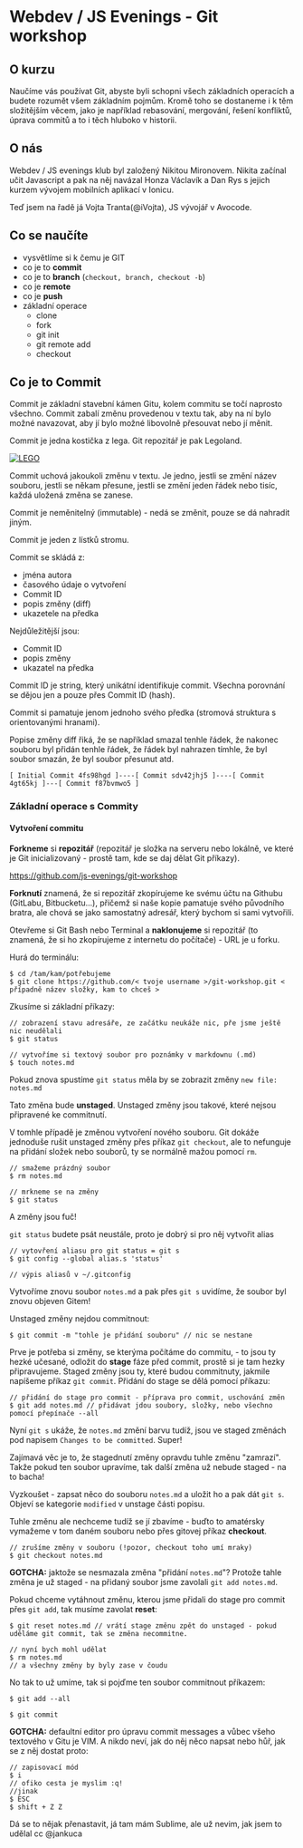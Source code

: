 # Webdev / JS Evenings - Git workshop

## O kurzu
Naučíme vás používat Git, abyste byli schopni všech základních operacích a budete rozumět všem základním pojmům.
Kromě toho se dostaneme i k těm složitějším věcem, jako je například rebasování, mergování, řešení konfliktů, úprava commitů
a to i těch hluboko v historii.

## O nás
Webdev / JS evenings klub byl založený Nikitou Mironovem. Nikita začínal učit Javascript a pak na něj navázal Honza Václavík a Dan Rys s jejich
kurzem vývojem mobilních aplikací v Ionicu.

Teď jsem na řadě já Vojta Tranta(@iVojta), JS vývojář v Avocode.

## Co se naučíte
- vysvětlíme si k čemu je GIT
- co je to **commit**
- co je to **branch** (`checkout, branch, checkout -b`)
- co je **remote**
- co je **push**
- základní operace
  - clone
  - fork
  - git init
  - git remote add
  - checkout



## Co je to Commit
Commit je základní stavební kámen Gitu, kolem commitu se točí naprosto všechno. Commit zabalí změnu provedenou v textu tak, aby na ní bylo možné navazovat, aby jí bylo možné libovolně přesouvat nebo jí měnit.

Commit je jedna kostička z lega. Git repozitář je pak Legoland.

[![LEGO](http://www.kmart.com.au/wcsstore/Kmart/images/espots/lego-151119-hero-banner-yellowfeature-mobile.jpg)](Lego)

Commit uchová jakoukoli změnu v textu. Je jedno, jestli se změní název souboru, jestli se někam přesune, jestli se změní jeden řádek nebo tisíc, každá uložená změna se zanese.

Commit je neměnitelný (immutable) - nedá se změnit, pouze se dá nahradit jiným.

Commit je jeden z lístků stromu.

Commit se skládá z:
- jména autora
- časového údaje o vytvoření
- Commit ID
- popis změny (diff)
- ukazetele na předka

Nejdůležitější jsou:
- Commit ID
- popis změny
- ukazatel na předka


Commit ID je string, který unikátní identifikuje commit. Všechna porovnání se dějou jen a pouze přes Commit ID (hash).

Commit si pamatuje jenom jednoho svého předka (stromová struktura s orientovanými hranami).

Popise změny diff řiká, že se například smazal tenhle řádek, že nakonec souboru byl přidán tenhle řádek, že řádek byl nahrazen tímhle, že byl soubor smazán, že byl soubor přesunut atd.

```
[ Initial Commit 4fs98hgd ]----[ Commit sdv42jhj5 ]----[ Commit 4gt65kj ]---[ Commit f87bvmwo5 ]
```

### Základní operace s Commity
#### Vytvoření commitu

**Forkneme** si **repozitář** (repozitář je složka na serveru nebo lokálně, ve které je Git inicializovaný - prostě tam, kde se daj dělat Git příkazy).

https://github.com/js-evenings/git-workshop

**Forknutí** znamená, že si repozitář zkopírujeme ke svému účtu na Githubu (GitLabu, Bitbucketu...), přičemž si naše kopie pamatuje svého původního bratra, ale chová se jako samostatný adresář, který bychom si sami vytvořili.

Otevřeme si Git Bash nebo Terminal a **naklonujeme** si repozitář (to znamená, že si ho zkopírujeme z internetu do počítače) - URL je u forku.

Hurá do terminálu:
```
$ cd /tam/kam/potřebujeme
$ git clone https://github.com/< tvoje username >/git-workshop.git < případně název složky, kam to chceš >
```

Zkusíme si základní příkazy:
```
// zobrazení stavu adresáře, ze začátku neukáže nic, pře jsme ještě nic neudělali
$ git status
```
```
// vytvoříme si textový soubor pro poznámky v markdownu (.md)
$ touch notes.md
```

Pokud znova spustíme `git status` měla by se zobrazit změny `new file: notes.md`

Tato změna bude **unstaged**. Unstaged změny jsou takové, které nejsou připravené ke commitnutí.

V tomhle případě je změnou vytvoření nového souboru. Git dokáže jednoduše rušit unstaged změny přes příkaz `git checkout`, ale to nefunguje na přidání složek nebo souborů, ty se normálně mažou pomocí `rm`.
```
// smažeme prázdný soubor
$ rm notes.md

// mrkneme se na změny
$ git status
```

A změny jsou fuč!

`git status` budete psát neustále, proto je dobrý si pro něj vytvořit alias

```
// vytovření aliasu pro git status = git s
$ git config --global alias.s 'status'

// výpis aliasů v ~/.gitconfig
```

Vytvoříme znovu soubor `notes.md` a pak přes `git s` uvidíme, že soubor byl znovu objeven Gitem!

Unstaged změny nejdou commitnout:

```
$ git commit -m "tohle je přidání souboru" // nic se nestane
```

Prve je potřeba si změny, se kterýma počítáme do commitu, - to jsou ty hezké učesané, odložit do **stage** fáze před commit, prostě si je tam hezky připravujeme. Staged změny jsou ty, které budou commitnuty, jakmile napíšeme příkaz `git commit`. Přidání do stage se dělá pomocí příkazu:

```
// přidání do stage pro commit - příprava pro commit, uschování změn
$ git add notes.md // přidávat jdou soubory, složky, nebo všechno pomocí přepínače --all
```

Nyní `git s` ukáže, že `notes.md` změní barvu tudíž, jsou ve staged změnách pod napisem `Changes to be committed`. Super!

Zajímavá věc je to, že stagednutí změny opravdu tuhle změnu "zamrazí". Takže pokud ten soubor upravíme, tak další změna už nebude staged - na to bacha!

Vyzkoušet - zapsat něco do souboru `notes.md` a uložit ho a pak dát `git s`. Objeví se kategorie `modified` v unstage části popisu.

Tuhle změnu ale nechceme tudíž se jí zbavíme - buďto to amatérsky vymažeme v tom daném souboru nebo přes gitovej příkaz **checkout**.

```
// zrušíme změny v souboru (!pozor, checkout toho umí mraky)
$ git checkout notes.md
```
**GOTCHA:** jaktože se nesmazala změna "přidání `notes.md`"? Protože tahle změna je už staged - na přidaný soubor jsme zavolali `git add notes.md`.

Pokud chceme vytáhnout změnu, kterou jsme přidali do stage pro commit přes `git add`, tak musíme zavolat **reset**:

```
$ git reset notes.md // vrátí stage změnu zpět do unstaged - pokud uděláme git commit, tak se změna necommitne.

// nyní bych mohl udělat
$ rm notes.md
// a všechny změny by byly zase v čoudu
```
No tak to už umíme, tak si pojďme ten soubor commitnout příkazem:

```
$ git add --all

$ git commit
```
**GOTCHA:** defaultní editor pro úpravu commit messages a vůbec všeho textového v Gitu je VIM.
A nikdo neví, jak do něj něco napsat nebo hůř, jak se z něj dostat proto:
```
// zapisovací mód
$ i
// ofiko cesta je myslim :q!
//jinak
$ ESC
$ shift + Z Z
```

Dá se to nějak přenastavit, já tam mám Sublime, ale už nevim, jak jsem to udělal cc @jankuca





